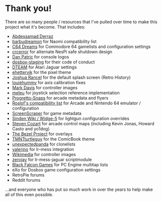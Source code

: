# Thank you!

There are so many people / resources that I've pulled over time to make this
project what it's become.  That includes:

* [Abdessamad Derraz](https://github.com/Abdess)
* [barbudreamon](https://github.com/libretro/flycast/issues/136) for Naomi compatibility list
* [C64 Dreams](https://www.zombs-lair.com/c64-dreams) for Commodore 64 gamelists and configuration settings
* [crcerror](https://github.com/crcerror/ES-generic-shutdown) for alternate NesPi safe shutdown design
* [Dan Patric](https://archive.org/download/console-logos-professionally-redrawn-plus-official-versions) for console logos
* [dosbox-staging](https://github.com/dosbox-staging/dosbox-staging) for their code of conduct
* [DTEAM](https://retropie.org.uk/forum/topic/27999/calling-pi-4-atari-jaguar-fans/8?_=1621951484030) for Atari Jaguar settings
* [ehettervik](https://github.com/ehettervik) for the pixel theme
* [Joshua Rancel](https://www.youtube.com/watch?v=Dwa6LDLZ2rE) for the default splash screen (Retro History)
* [louiehummv](https://retropie.org.uk/forum/topic/28693/a-workaround-for-the-northwest-drift-issue) for axis calibration fixes
* [Mark Davis](https://vectogram.us/) for controller images
* [meleu](https://github.com/meleu/RetroPie-joystick-selection) for joystick selection reference implementation
* [Progretto-Snaps](https://www.progettosnaps.net/) for arcade metadata and flyers
* [Roslof's compatibility list](https://docs.google.com/spreadsheets/d/1Rq4shU1RUSdcc7cTVWeORMD-mcO6BwXwQ7TGw8f5_zw/edit#gid=1985896929) for Arcade and Nintendo 64 emulator / configuration
* [ScreenScraper](https://www.screenscraper.fr/) for game metadata
* [Sinden Wiki / Widge-5](https://www.sindenwiki.org/wiki/Barebones_Compatibility) for lightgun configuration overrides
* [Steven Cozart](https://github.com/Texacate/Visual-RetroPie-Control-Maps) for arcade control maps (including Kevin Jonas, Howard Casto and yo1dog)
* [The Bezel Project](https://github.com/thebezelproject) for overlays
* [TMNTturtleguy](https://github.com/TMNTturtleguy) for the ComicBook theme
* [unexpectedpanda](https://github.com/unexpectedpanda/retool-clonelists-metadata) for clonelists
* [valerino](https://github.com/valerino/RetroPie-Setup) for lr-mess integration
* [Wikimedia](https://commons.wikimedia.org/) for controller images
* [zerojay](https://github.com/zerojay/RetroPie-Extras) for lr-mess-jaguar scriptmodule
* [Black Falcon Games](https://blackfalcongames.net/?p=155) for PC Engine multitap lists
* eXo for Dosbox game configuration settings
* RetroPie forums
* Reddit forums

...and everyone who has put so much work in over the years to help make all of this even possible.
